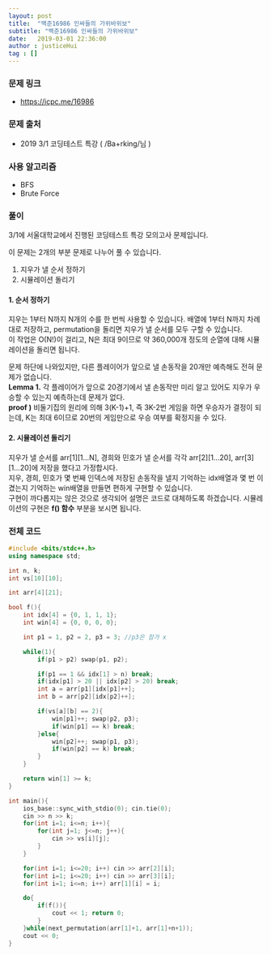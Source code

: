 ```yaml
---
layout: post
title:  "백준16986 인싸들의 가위바위보"
subtitle: "백준16986 인싸들의 가위바위보"
date:   2019-03-01 22:36:00
author : justiceHui
tag : []
---
```


### 문제 링크
* https://icpc.me/16986

### 문제 출처
* 2019 3/1 코딩테스트 특강 ( /Ba+rking/님 )

### 사용 알고리즘
* BFS
* Brute Force

### 풀이
3/1에 서울대학교에서 진행된 코딩테스트 특강 모의고사 문제입니다.<br>

이 문제는 2개의 부분 문제로 나누어 풀 수 있습니다.
1. 지우가 낼 순서 정하기
2. 시뮬레이션 돌리기

#### 1. 순서 정하기
지우는 1부터 N까지 N개의 수를 한 번씩 사용할 수 있습니다. 배열에 1부터 N까지 차례대로 저장하고, permutation을 돌리면 지우가 낼 순서를 모두 구할 수 있습니다.<br>
이 작업은 O(N!)이 걸리고, N은 최대 9이므로 약 360,000개 정도의 순열에 대해 시뮬레이션을 돌리면 됩니다.

문제 하단에 나와있지만, 다른 플레이어가 앞으로 낼 손동작을 20개만 예측해도 전혀 문제가 없습니다.<br>
**Lemma 1.** 각 플레이어가 앞으로 20경기에서 낼 손동작만 미리 알고 있어도 지우가 우승할 수 있는지 예측하는데 문제가 없다.<br>
**proof )** 비둘기집의 원리에 의해 3(K-1)+1, 즉 3K-2번 게임을 하면 우승자가 결정이 되는데, K는 최대 6이므로 20번의 게임만으로 우승 여부를 확정지을 수 있다.

#### 2. 시뮬레이션 돌리기
지우가 낼 순서를 arr[1][1...N], 경희와 민호가 낼 순서를 각각 arr[2][1...20], arr[3][1...20]에 저장을 했다고 가정합시다.<Br>
지우, 경희, 민호가 몇 번째 인덱스에 저장된 손동작을 낼지 기억하는 idx배열과 몇 번 이겼는지 기억하는 win배열을 만들면 편하게 구현할 수 있습니다.<br>
구현이 까다롭지는 않은 것으로 생각되어 설명은 코드로 대체하도록 하겠습니다. 시뮬레이션의 구현은 **f() 함수** 부분을 보시면 됩니다.


### 전체 코드
```cpp
#include <bits/stdc++.h>
using namespace std;

int n, k;
int vs[10][10];

int arr[4][21];

bool f(){
	int idx[4] = {0, 1, 1, 1};
	int win[4] = {0, 0, 0, 0};

	int p1 = 1, p2 = 2, p3 = 3; //p3은 참가 x

	while(1){
		if(p1 > p2) swap(p1, p2);

		if(p1 == 1 && idx[1] > n) break;
		if(idx[p1] > 20 || idx[p2] > 20) break;
		int a = arr[p1][idx[p1]++];
		int b = arr[p2][idx[p2]++];

		if(vs[a][b] == 2){
			win[p1]++; swap(p2, p3);
			if(win[p1] == k) break;
		}else{
			win[p2]++; swap(p1, p3);
			if(win[p2] == k) break;
		}
	}

	return win[1] >= k;
}

int main(){
	ios_base::sync_with_stdio(0); cin.tie(0);
	cin >> n >> k;
	for(int i=1; i<=n; i++){
		for(int j=1; j<=n; j++){
			cin >> vs[i][j];
		}
	}

	for(int i=1; i<=20; i++) cin >> arr[2][i];
	for(int i=1; i<=20; i++) cin >> arr[3][i];
	for(int i=1; i<=n; i++) arr[1][i] = i;

	do{
		if(f()){
			cout << 1; return 0;
		}
	}while(next_permutation(arr[1]+1, arr[1]+n+1));
	cout << 0;
}
```
